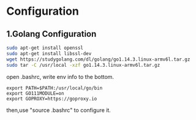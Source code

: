 # Configuration

## 1.Golang Configuration

```bash
sudo apt-get install openssl
sudo apt-get install libssl-dev
wget https://studygolang.com/dl/golang/go1.14.3.linux-armv6l.tar.gz
sudo tar -C /usr/local -xzf go1.14.3.linux-armv6l.tar.gz 
```

open .bashrc, write env info to the bottom.

```
export PATH=$PATH:/usr/local/go/bin
export GO111MODULE=on
export GOPROXY=https://goproxy.io
```

then,use "source .bashrc" to configure it.

